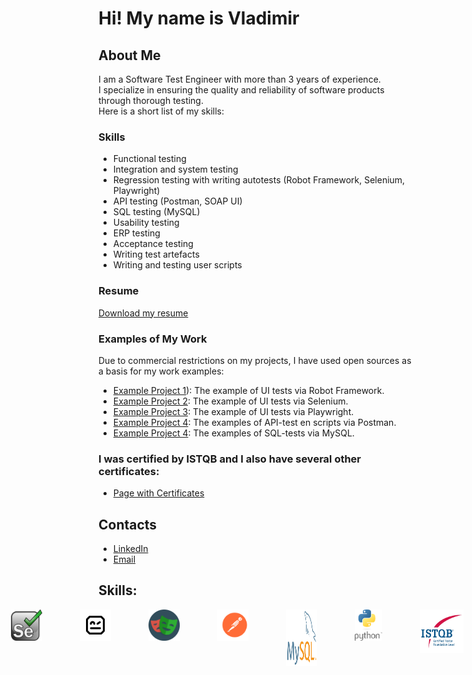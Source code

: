 # Hi! My name is Vladimir

## About Me
I am a Software Test Engineer with more than 3 years of experience. <br> 
I specialize in ensuring the quality and reliability of software products through thorough testing. <br>
Here is a short list of my skills: <br>

### Skills
- Functional testing
- Integration and system testing
- Regression testing with writing autotests (Robot Framework, Selenium, Playwright)
- API testing (Postman, SOAP UI)
- SQL testing (MySQL)
- Usability testing
- ERP testing
- Acceptance testing
- Writing test artefacts
- Writing and testing user scripts

### Resume
[Download my resume](CV_Lashin_Tester_eng.pdf) 

### Examples of My Work
Due to commercial restrictions on my projects, I have used open sources as a basis for my work examples:

- [Example Project 1](https://vnlashin-tester.github.io/vnlashin-tester/under_construction.html)): The example of UI tests via Robot Framework.
- [Example Project 2](https://vnlashin-tester.github.io/vnlashin-tester/under_construction.html): The example of UI tests via Selenium.
- [Example Project 3](https://vnlashin-tester.github.io/vnlashin-tester/under_construction.html): The example of UI tests via Playwright.
- [Example Project 4](https://vnlashin-tester.github.io/vnlashin-tester/under_construction.html): The examples of API-test en scripts via Postman.
- [Example Project 4](https://vnlashin-tester.github.io/vnlashin-tester/under_construction.html): The examples of SQL-tests via MySQL.

### I was certified by ISTQB and I also have several other certificates:
- [Page with Certificates](https://vnlashin-tester.github.io/vnlashin-tester/under_construction.html)

## Contacts
- [LinkedIn](https://www.linkedin.com/in/vnlashin)
- [Email](mailto:vnlashin@gmail.com)

## Skills:
<div style="display:flex; justify-content: center;">
  <img src="img/logo/selenium.svg" alt="logo_selenium" width="50px" height="50px" style="margin-right: 60px;">
  <img src="img/logo/rfw.png" alt="logo_rfw" width="50" height="50" style="margin-right: 60px;">
  <img src="img/logo/playwright.png" alt="logo_playwright" width="50" height="50" style="margin-right: 60px;">
  <img src="img/logo/postman.svg" alt="logo_postman" width="50" height="50" style="margin-right: 60px;">
  <img src="img/logo/mysql.png" alt="logo_mysql" width="50" height="90" style="margin-right: 60px;">
  <img src="img/logo/python.svg" alt="logo_python" width="50" height="50" style="margin-right: 60px;">
  <img src="img/logo/istqb.png" alt="logo_istqb" width="70" height="70" style="margin-right: 60px;">
</div>




